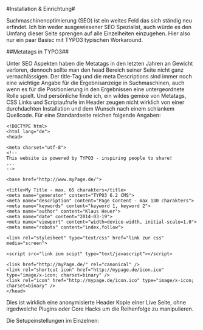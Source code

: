 #Installation & Einrichtung#

Suchmaschinenoptimierung (SEO) ist ein weites Feld das sich ständig neu erfindet. Ich bin weder ausgewiesener SEO Spezialist, auch würde es den Umfang dieser Seite sprengen auf alle Einzelheiten einzugehen. Hier also nur ein paar Basisc mit TYPO3 typischen Workaround.

##Metatags in TYPO3##

Unter SEO Aspekten haben die Metatags in den letzten Jahren an Gewicht verloren, dennoch sollte man den head Bereich seiner Seite nicht ganz vernachlässigen.
Der title-Tag und die meta Descriptions sind immer noch eine wichtige Angabe für die Ergebnisanzeige in Suchmaschinen, auch wenn es für die Positionierung in den Ergebnissen eine untergeordnete Rolle spielt.
Und persönliche finde ich, ein wildes gemixe von Metatags, CSS Links und Scriptaufrufe im Header zeugen nicht wirklich von einer durchdachten Installation und dem Wunsch nach einem schlankem Quellcode.
Für eine Standardseite reichen folgende Angaben:

````
<!DOCTYPE html>
<html lang="de">
<head>
 
<meta charset="utf-8">
<!--
This website is powered by TYPO3 - inspiring people to share!
...
-->
 
<base href="http://www.myPage.de/">
 
<title>My Title - max. 65 charakters</title>
<meta name="generator" content="TYPO3 6.2 CMS">
<meta name="description" content="Page Content - max 130 charakters">
<meta name="keywords" content="keyword 1, keyword 2">
<meta name="author" content="Klaus Heuer">
<meta name="date" content="2014-03-19">
<meta name="viewport" content="width=device-width, initial-scale=1.0">
<meta name="robots" content="index,follow">
 
<link rel="stylesheet" type="text/css" href="link zur css" media="screen">
 
<script src="link zum scipt" type="text/javascript"></script>
 
<link href="http://myPage.de/" rel="canonical" />
<link rel="shortcut icon" href="http://mypage.de/icon.ico" type="image/x-icon; charset=binary" />
<link rel="icon" href="http://mypage.de/icon.ico" type="image/x-icon; charset=binary" />
</head>
````

Dies ist wirklich eine anonymisierte Header Kopie einer Live Seite, ohne irgedwelche Plugins oder Core Hacks um die Reihenfolge zu manipulieren.

Die Setupeinstellungen im Einzelnen:
